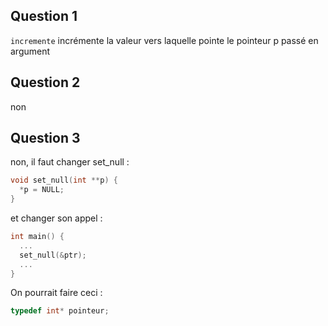 ## Question 1

`incremente` incrémente la valeur vers laquelle pointe le pointeur p passé en argument

## Question 2

non

## Question 3

non, il faut changer set_null : 
```c
void set_null(int **p) {
  *p = NULL;
}
```
et changer son appel : 
```c
int main() {
  ...
  set_null(&ptr);
  ...
}
```

On pourrait faire ceci :
```c
typedef int* pointeur;
```


